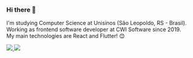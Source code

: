 ### Hi there 👋

I'm studying Computer Science at Unisinos (São Leopoldo, RS - Brasil).  
Working as frontend software developer at CWI Software since 2019.  
My main technologies are React and Flutter! 😊

<p align="left">
  <a href="mailto:gabrielhoffmann254@gmail.com">
    <img src="https://img.shields.io/badge/-gabrielhoffmann254@gmail.com-33b1cc?style=flat-square&logo=Gmail&logoColor=white&link=mailto:gabrielhoffmann254@gmail.com" />
  </a>
  <a href="https://www.linkedin.com/in/gabrielshoffmann/">
    <img src="https://img.shields.io/badge/-Gabriel%20Hoffmann-33b1cc?style=flat-square&logo=Linkedin&logoColor=white&link=https://www.linkedin.com/in/gabrielshoffmann/" />
  </a>
</p>
<!--
**gabrielsh2/gabrielsh2** is a ✨ _special_ ✨ repository because its `README.md` (this file) appears on your GitHub profile.

Here are some ideas to get you started:

- 🔭 I’m currently working on ...
- 🌱 I’m currently learning ...
- 👯 I’m looking to collaborate on ...
- 🤔 I’m looking for help with ...
- 💬 Ask me about ...
- 📫 How to reach me: ...
- 😄 Pronouns: ...
- ⚡ Fun fact: ...
-->
